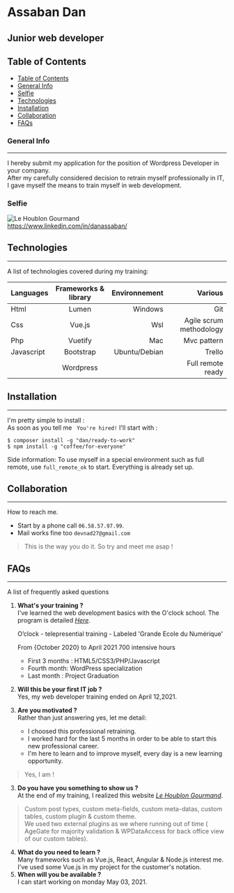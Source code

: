 # Assaban Dan  
## Junior web developer 

## Table of Contents
  - [Table of Contents](#table-of-contents)
  - [General Info](#general-info)
  - [Selfie](#selfie)
  - [Technologies](#technologies)
  - [Installation](#installation)
  - [Collaboration](#collaboration)
  - [FAQs](#faqs)
### General Info
***
I hereby submit my application for the position of Wordpress Developer in your company.  
After my carefully considered decision to retrain myself professionally in IT, I gave myself the means to train myself in web development.
### Selfie
![Le Houblon Gourmand](https://media-exp1.licdn.com/dms/image/C4D03AQE052F7e2EmoA/profile-displayphoto-shrink_200_200/0/1618404869405?e=1623888000&v=beta&t=qKzF39T8jVfocDYbLNGVEh9F3Gyn1_2wj6P3Gz6B380)   
https://www.linkedin.com/in/danassaban/
## Technologies
***
A list of technologies covered during my training:

| Languages | Frameworks & library | Environnement | Various     |
| :---         |     :---:      |          ---: |          ---: |
| Html   | Lumen     | Windows    |Git    |
|Css     | Vue.js       | Wsl      |Agile scrum methodology    |
|Php     | Vuetify       | Mac      |Mvc pattern    |
|Javascript     | Bootstrap       | Ubuntu/Debian      |Trello    |
|    | Wordpress       |      | Full remote ready    |



## Installation
***
I'm pretty simple to install :  
As soon as you tell me ``` You're hired!``` I'll start with :
 
```
$ composer install -g "dan/ready-to-work"
$ npm install -g "coffee/for-everyone"

```
Side information: To use myself in a special environment such as full remote, use ```full_remote_ok``` to start. Everything is already set up.
## Collaboration
***
How to reach me.
* Start by a phone call ```06.58.57.97.99```. 
* Mail works fine too ```devnad27@gmail.com```
> This is the way you do it. So try and meet me asap !
## FAQs
***
A list of frequently asked questions
1. **What's your training ?**  
   I've learned the web development basics with the O'clock school.
   The program is detailed *[Here](https://oclock.io/formations/developpeur-web#programme )*. 
   
    O’clock - telepresential training  - Labeled 'Grande Ecole du Numérique'

    From {October 2020} to April 2021
    700 intensive hours  
    * First 3 months : HTML5/CSS3/PHP/Javascript  
    * Fourth month: WordPress specialization  
    * Last month : Project Graduation
2. **Will this be your first IT job ?**  
    Yes, my web developer training ended on April 12,2021.
3. **Are you motivated ?**  
    Rather than just answering yes, let me detail:
   * I choosed this professional retraining.
   * I worked hard for the last 5 months in order to be able to start this new professional career.
   * I'm here to learn and to improve myself, every day is a new learning opportunity.
  > Yes, I am !

3. **Do you have you something to show us ?**  
At the end of my training, I realized this website *[Le Houblon Gourmand](http://ec2-54-204-68-73.compute-1.amazonaws.com/benouze/public/)*. 
>Custom post types, custom meta-fields, custom meta-datas, custom tables, custom plugin & custom theme.  
    We used two external plugins as we where running out of time ( AgeGate for majority validation & WPDataAccess for back office view of our custom tables).
4. **What do you need to learn ?**  
    Many frameworks such as Vue.js, React, Angular & Node.js interest me.
    I've used some Vue.js in my project for the customer's notation.
5. **When will you be available ?**  
I can start working on monday May 03, 2021. 
